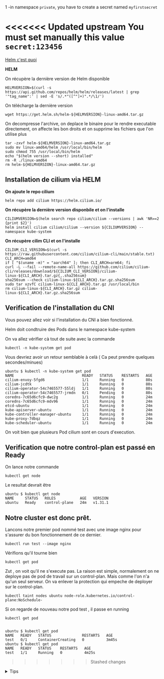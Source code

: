 
1 -in namespace `private`, you have to create a secret named `myfirstsecret`

<<<<<<< Updated upstream
You must set manually this value  `secret:123456`
=======
[Helm c'est quoi](https://github.com/RomainValmo/killersh/tree/main/About_Kubernetes/Helm.md)

**HELM**

On récupère la dernière version de Helm disponible 

`HELMVERSION=$(curl -s https://api.github.com/repos/helm/helm/releases/latest | grep '"tag_name":' | sed -E 's/.*"([^"]+)".*/\1/') `

On télécharge la dernière version

`wget https://get.helm.sh/helm-${HELMVERSION}-linux-amd64.tar.gz`

On decompresse l'archive, on deplace le binaire pour le rendre executable directement, on affecte les bon droits et on supprime les fichiers que l'on utilise plus

```
tar -zxvf helm-${HELMVERSION}-linux-amd64.tar.gz
sudo mv linux-amd64/helm /usr/local/bin/helm
sudo chmod 755 /usr/local/bin/helm
echo "$(helm version --short) installed"
rm -R ./linux-amd64
rm helm-${HELMVERSION}-linux-amd64.tar.gz
```

## Installation de cilium via HELM 

**On ajoute le repo cilium**

`helm repo add cilium https://helm.cilium.io/`

**On récupère la dernière version disponbile et on l'installe**

```
CILIUMVERSION=$(helm search repo cilium/cilium --versions | awk 'NR==2 {print $2}')
helm install cilium cilium/cilium --version ${CILIUMVERSION} --namespace kube-system
```

**On récupère cilim CLI et on l'installe**

```
CILIUM_CLI_VERSION=$(curl -s https://raw.githubusercontent.com/cilium/cilium-cli/main/stable.txt)
CLI_ARCH=amd64
if [ "$(uname -m)" = "aarch64" ]; then CLI_ARCH=arm64; fi
curl -L --fail --remote-name-all https://github.com/cilium/cilium-cli/releases/download/${CILIUM_CLI_VERSION}/cilium-linux-${CLI_ARCH}.tar.gz{,.sha256sum}
sha256sum --check cilium-linux-${CLI_ARCH}.tar.gz.sha256sum
sudo tar xzvfC cilium-linux-${CLI_ARCH}.tar.gz /usr/local/bin
rm cilium-linux-${CLI_ARCH}.tar.gz cilium-linux-${CLI_ARCH}.tar.gz.sha256sum
```

## Verification de l'installation du CNI 

Vous pouvez allez voir si l'installation du CNI a bien fonctionné. 

Helm doit condtruire des Pods dans le namespace kube-system 

On va allez vérifier cà tout de suite avec la commande 

`kubectl -n kube-system get pod`

Vous devriez avoir un retour semblable à celà ( Ca peut prendre quelques secondes/minues)

```
ubuntu $ kubectl -n kube-system get pod
NAME                               READY   STATUS    RESTARTS   AGE
cilium-envoy-5fgd6                 1/1     Running   0          80s
cilium-jcdtk                       1/1     Running   0          80s
cilium-operator-54c7465577-55ldj   1/1     Running   0          80s
cilium-operator-54c7465577-jrmdn   0/1     Pending   0          80s
coredns-7c65d6cfc9-dwc2g           1/1     Running   0          24m
coredns-7c65d6cfc9-mdv96           1/1     Running   0          24m
etcd-ubuntu                        1/1     Running   0          24m
kube-apiserver-ubuntu              1/1     Running   0          24m
kube-controller-manager-ubuntu     1/1     Running   0          24m
kube-proxy-7dbqz                   1/1     Running   0          24m
kube-scheduler-ubuntu              1/1     Running   0          24m
```

On voit bien que plusieurs Pod cilium sont en cours d'execution. 

## Verification que notre control-plan est passé en Ready 

On lance notre commande 

`kubectl get node`

Le resultat devrait être 

```
ubuntu $ kubectl get node
NAME     STATUS   ROLES           AGE   VERSION
ubuntu   Ready    control-plane   24m   v1.31.1
```

## Notre cluster est donc prêt. 

Lancons notre premier pod nommé test avec une image nginx pour s'assurer du bon fonctionnement de ce dernier. 

`kubectl run test --image nginx`

Vérifions qu'il tourne bien

`kubectl get pod`

Zut , on voit qu'il ne s'execute pas. La raison est simple, normalement on ne deploye pas de pod de travail sur un control-plan. Mais comme l'on n'a qu'un seul serveur. On va enlever la protection qui empeche de deployer sur le control-plan.

`kubectl taint nodes ubuntu node-role.kubernetes.io/control-plane:NoSchedule-`

Si on regarde de nouveau notre pod test , il passe en running 

`kubectl get pod`

```

ubuntu $ kubectl get pod
NAME   READY   STATUS              RESTARTS   AGE
test   0/1     ContainerCreating   0          3m45s
ubuntu $ kubectl get pod
NAME   READY   STATUS    RESTARTS   AGE
test   1/1     Running   0          4m25s

```
>>>>>>> Stashed changes


<details>
<summary>Tips</summary>

To create secret manually and fix key:secret ,
you have tu use
`kubectl -n namespace create secret generic name --from-literal key=value `

</details>
